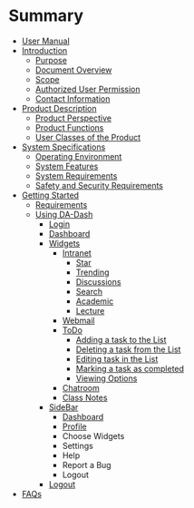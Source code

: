 # Summary

* [User Manual](README.md)
* [Introduction](part1/readme.md)
   * [Purpose](part1/purpose.md)
   * [Document Overview](part1/docover.md)
   * [Scope](part1/scope.md)
   * [Authorized User Permission](part1/authorized_user_permission.md)
   * [Contact Information](part1/contact_information.md)
* [Product Description](part2/product_descripiton.md)
   * [Product Perspective](part2/product_perspective.md)
   * [Product Functions](part2/productfunctions.md)
   * [User Classes of the Product](part2/user_classes_of_the_da-dash.md)
* [System Specifications](part3/systemspecificationsmdmd.md)
   * [Operating Environment](operating_environment.md)
   * [System Features](part3/systemfeatures.md)
   * [System Requirements](part3/system_requirements.md)
   * [Safety and Security Requirements](part3/safety_and_security_requirements.md)
* [Getting Started](part4/getting_started.md)
   * [Requirements](part4/requirements.md)
   * [Using DA-Dash](part4/using_da-dash.md)
       * [Login](Login/login.md)
       * [Dashboard](Dashboard/dashboard.md)
       * [Widgets](part4/widgets.md)
           * [Intranet](part4/intranet.md)
               * [Star](intranet/star.md)
               * [Trending](intranet/trending.md)
               * [Discussions](intranet/discussions.md)
               * [Search](intranet/search.md)
               * [Academic](intranet/academic.md)
               * [Lecture](intranet/lecture.md)
           * [Webmail](part4/webmail.md)
           * [ToDo](part4/todo.md)
               * [Adding a task to the List](Todo/adding_a_task_to_the_list.md)
               * [Deleting a task from the List](Todo/deleting_a_task_from_the_list.md)
               * [Editing task in the List](Todo/editing_task_in_the_list.md)
               * [Marking a task as completed](Todo/marking_a_task_as_completed.md)
               * [Viewing Options](Todo/viewing_options.md)
           * [Chatroom](part4/chatroom.md)
           * [Class Notes](part4/class_notes.md)
       * [SideBar](Sidebar/sidebar.md)
           * [Dashboard](Sidebar/dashboard.md)
           * [Profile](Sidebar/profile.md)
           * Choose Widgets
           * Settings
           * Help
           * Report a Bug
           * Logout
       * [Logout](Logout/logout.md)
* [FAQs](part5/faqs.md)

